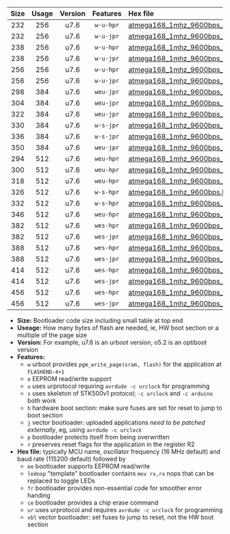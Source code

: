 |Size|Usage|Version|Features|Hex file|
|:-:|:-:|:-:|:-:|:--|
|232|256|u7.6|`w-u-hpr`|[atmega168_1mhz_9600bps_ur.hex](https://raw.githubusercontent.com/stefanrueger/urboot/main/atmega168_1mhz_9600bps_ur.hex)|
|232|256|u7.6|`w-u-jpr`|[atmega168_1mhz_9600bps_ur_vbl.hex](https://raw.githubusercontent.com/stefanrueger/urboot/main/atmega168_1mhz_9600bps_ur_vbl.hex)|
|238|256|u7.6|`w-u-hpr`|[atmega168_1mhz_9600bps_lednop_ur.hex](https://raw.githubusercontent.com/stefanrueger/urboot/main/atmega168_1mhz_9600bps_lednop_ur.hex)|
|238|256|u7.6|`w-u-jpr`|[atmega168_1mhz_9600bps_lednop_ur_vbl.hex](https://raw.githubusercontent.com/stefanrueger/urboot/main/atmega168_1mhz_9600bps_lednop_ur_vbl.hex)|
|256|256|u7.6|`w-u-hpr`|[atmega168_1mhz_9600bps_lednop_fr_ur.hex](https://raw.githubusercontent.com/stefanrueger/urboot/main/atmega168_1mhz_9600bps_lednop_fr_ur.hex)|
|256|256|u7.6|`w-u-jpr`|[atmega168_1mhz_9600bps_lednop_fr_ur_vbl.hex](https://raw.githubusercontent.com/stefanrueger/urboot/main/atmega168_1mhz_9600bps_lednop_fr_ur_vbl.hex)|
|298|384|u7.6|`weu-jpr`|[atmega168_1mhz_9600bps_ee_ur_vbl.hex](https://raw.githubusercontent.com/stefanrueger/urboot/main/atmega168_1mhz_9600bps_ee_ur_vbl.hex)|
|304|384|u7.6|`weu-jpr`|[atmega168_1mhz_9600bps_ee_lednop_ur_vbl.hex](https://raw.githubusercontent.com/stefanrueger/urboot/main/atmega168_1mhz_9600bps_ee_lednop_ur_vbl.hex)|
|322|384|u7.6|`weu-jpr`|[atmega168_1mhz_9600bps_ee_lednop_fr_ur_vbl.hex](https://raw.githubusercontent.com/stefanrueger/urboot/main/atmega168_1mhz_9600bps_ee_lednop_fr_ur_vbl.hex)|
|330|384|u7.6|`w-s-jpr`|[atmega168_1mhz_9600bps_vbl.hex](https://raw.githubusercontent.com/stefanrueger/urboot/main/atmega168_1mhz_9600bps_vbl.hex)|
|336|384|u7.6|`w-s-jpr`|[atmega168_1mhz_9600bps_lednop_vbl.hex](https://raw.githubusercontent.com/stefanrueger/urboot/main/atmega168_1mhz_9600bps_lednop_vbl.hex)|
|350|384|u7.6|`weu-jpr`|[atmega168_1mhz_9600bps_ee_lednop_fr_ce_ur_vbl.hex](https://raw.githubusercontent.com/stefanrueger/urboot/main/atmega168_1mhz_9600bps_ee_lednop_fr_ce_ur_vbl.hex)|
|294|512|u7.6|`weu-hpr`|[atmega168_1mhz_9600bps_ee_ur.hex](https://raw.githubusercontent.com/stefanrueger/urboot/main/atmega168_1mhz_9600bps_ee_ur.hex)|
|300|512|u7.6|`weu-hpr`|[atmega168_1mhz_9600bps_ee_lednop_ur.hex](https://raw.githubusercontent.com/stefanrueger/urboot/main/atmega168_1mhz_9600bps_ee_lednop_ur.hex)|
|318|512|u7.6|`weu-hpr`|[atmega168_1mhz_9600bps_ee_lednop_fr_ur.hex](https://raw.githubusercontent.com/stefanrueger/urboot/main/atmega168_1mhz_9600bps_ee_lednop_fr_ur.hex)|
|326|512|u7.6|`w-s-hpr`|[atmega168_1mhz_9600bps.hex](https://raw.githubusercontent.com/stefanrueger/urboot/main/atmega168_1mhz_9600bps.hex)|
|332|512|u7.6|`w-s-hpr`|[atmega168_1mhz_9600bps_lednop.hex](https://raw.githubusercontent.com/stefanrueger/urboot/main/atmega168_1mhz_9600bps_lednop.hex)|
|346|512|u7.6|`weu-hpr`|[atmega168_1mhz_9600bps_ee_lednop_fr_ce_ur.hex](https://raw.githubusercontent.com/stefanrueger/urboot/main/atmega168_1mhz_9600bps_ee_lednop_fr_ce_ur.hex)|
|382|512|u7.6|`wes-hpr`|[atmega168_1mhz_9600bps_ee.hex](https://raw.githubusercontent.com/stefanrueger/urboot/main/atmega168_1mhz_9600bps_ee.hex)|
|382|512|u7.6|`wes-jpr`|[atmega168_1mhz_9600bps_ee_vbl.hex](https://raw.githubusercontent.com/stefanrueger/urboot/main/atmega168_1mhz_9600bps_ee_vbl.hex)|
|388|512|u7.6|`wes-hpr`|[atmega168_1mhz_9600bps_ee_lednop.hex](https://raw.githubusercontent.com/stefanrueger/urboot/main/atmega168_1mhz_9600bps_ee_lednop.hex)|
|388|512|u7.6|`wes-jpr`|[atmega168_1mhz_9600bps_ee_lednop_vbl.hex](https://raw.githubusercontent.com/stefanrueger/urboot/main/atmega168_1mhz_9600bps_ee_lednop_vbl.hex)|
|414|512|u7.6|`wes-hpr`|[atmega168_1mhz_9600bps_ee_lednop_fr.hex](https://raw.githubusercontent.com/stefanrueger/urboot/main/atmega168_1mhz_9600bps_ee_lednop_fr.hex)|
|414|512|u7.6|`wes-jpr`|[atmega168_1mhz_9600bps_ee_lednop_fr_vbl.hex](https://raw.githubusercontent.com/stefanrueger/urboot/main/atmega168_1mhz_9600bps_ee_lednop_fr_vbl.hex)|
|456|512|u7.6|`wes-hpr`|[atmega168_1mhz_9600bps_ee_lednop_fr_ce.hex](https://raw.githubusercontent.com/stefanrueger/urboot/main/atmega168_1mhz_9600bps_ee_lednop_fr_ce.hex)|
|456|512|u7.6|`wes-jpr`|[atmega168_1mhz_9600bps_ee_lednop_fr_ce_vbl.hex](https://raw.githubusercontent.com/stefanrueger/urboot/main/atmega168_1mhz_9600bps_ee_lednop_fr_ce_vbl.hex)|

- **Size:** Bootloader code size including small table at top end
- **Useage:** How many bytes of flash are needed, ie, HW boot section or a multiple of the page size
- **Version:** For example, u7.6 is an urboot version, o5.2 is an optiboot version
- **Features:**
  + `w` urboot provides `pgm_write_page(sram, flash)` for the application at `FLASHEND-4+1`
  + `e` EEPROM read/write support
  + `u` uses urprotocol requiring `avrdude -c urclock` for programming
  + `s` uses skeleton of STK500v1 protocol; `-c urclock` and `-c arduino` both work
  + `h` hardware boot section: make sure fuses are set for reset to jump to boot section
  + `j` vector bootloader: uploaded applications *need to be patched externally*, eg, using `avrdude -c urclock`
  + `p` bootloader protects itself from being overwritten
  + `r` preserves reset flags for the application in the register R2
- **Hex file:** typically MCU name, oscillator frequency (16 MHz default) and baud rate (115200 default) followed by
  + `ee` bootloader supports EEPROM read/write
  + `lednop` "template" bootloader contains `mov rx,rx` nops that can be replaced to toggle LEDs
  + `fr` bootloader provides non-essential code for smoother error handing
  + `ce` bootloader provides a chip erase command
  + `ur` uses urprotocol and requires `avrdude -c urclock` for programming
  + `vbl` vector bootloader: set fuses to jump to reset, not the HW boot section
